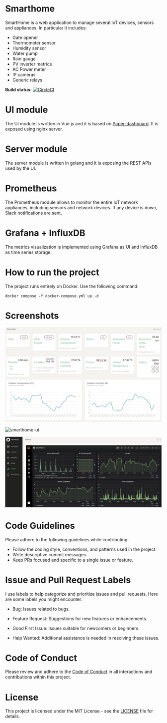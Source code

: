 # Smarthome
SmartHome is a web application to manage several IoT devices, sensors and appliances. In particular it includes:
- Gate opener
- Thermometer sensor
- Humidity sensor
- Water pump
- Rain gauge
- PV inverter metrics
- AC Power meter
- IP cameras
- Generic relays

**Build status:** [![CircleCI](https://circleci.com/gh/cecchisandrone/smarthome.svg?style=svg)](https://circleci.com/gh/cecchisandrone/smarthome)

# UI module
The UI module is written in Vue.js and it is based on [Paper-dashboard](https://www.creative-tim.com/product/paper-dashboard). It is exposed using nginx server.

# Server module
The server module is written in golang and it is exposing the REST APIs used by the UI.

# Prometheus
The Prometheus module allows to monitor the entire IoT network appliances, including sensors and network devices. If any device is down, Slack notifications are sent.

# Grafana + InfluxDB
The metrics visualization is implemented using Grafana as UI and InfluxDB as time series storage.

# How to run the project
The project runs entirely on Docker. Use the following command:

```
docker compose -f docker-compose.yml up -d
```

# Screenshots
![smarthome-ui](https://github.com/cecchisandrone/smarthome/blob/master/doc/img/dashboard.png "Dashboard")

![smarthome-ui](https://github.com/cecchisandrone/smarthome/blob/master/doc/img/camera.png "Cameras")

![smarthome-ui](https://github.com/cecchisandrone/smarthome/blob/master/doc/img/metrics.png "Metrics")

# Code Guidelines
Please adhere to the following guidelines while contributing:

- Follow the coding style, conventions, and patterns used in the project.
- Write descriptive commit messages.
- Keep PRs focused and specific to a single issue or feature.

# Issue and Pull Request Labels
I use labels to help categorize and prioritize issues and pull requests. Here are some labels you might encounter:

- Bug: Issues related to bugs.

- Feature Request: Suggestions for new features or enhancements.

- Good First Issue: Issues suitable for newcomers or beginners.

- Help Wanted: Additional assistance is needed in resolving these issues.

# Code of Conduct
Please review and adhere to the [Code of Conduct](https://opensource.com/code-of-conduct) in all interactions and contributions within this project.

# License
This project is licensed under the MIT License - see the [LICENSE](https://github.com/cecchisandrone/smarthome/blob/master/LICENSE.txt) file for details.

